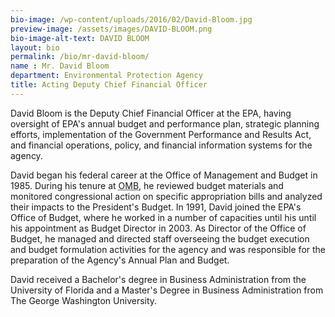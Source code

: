 ```yaml
---
bio-image: /wp-content/uploads/2016/02/David-Bloom.jpg
preview-image: /assets/images/DAVID-BLOOM.png
bio-image-alt-text: DAVID BLOOM
layout: bio
permalink: /bio/mr-david-bloom/
name : Mr. David Bloom
department: Environmental Protection Agency
title: Acting Deputy Chief Financial Officer
---
```

David Bloom is the Deputy Chief Financial Officer at the EPA, having oversight of EPA's annual budget and performance plan, strategic planning efforts, implementation of the Government Performance and Results Act, and financial operations, policy, and financial information systems for the agency.
              
David began his federal career at the Office of Management and Budget in 1985. During his tenure at <abbr title="Office of Management and Budget">OMB</abbr>, he reviewed budget materials and monitored congressional action on specific appropriation bills and analyzed their impacts to the President's Budget. In 1991, David joined the EPA's Office of Budget, where he worked in a number of capacities until his until his appointment as Budget Director in 2003. As Director of the Office of Budget, he managed and directed staff overseeing the budget execution and budget formulation activities for the agency and was responsible for the preparation of the Agency's Annual Plan and Budget.
              
David received a Bachelor's degree in Business Administration from the University of Florida and a Master's Degree in Business Administration from The George Washington University.
 


 
